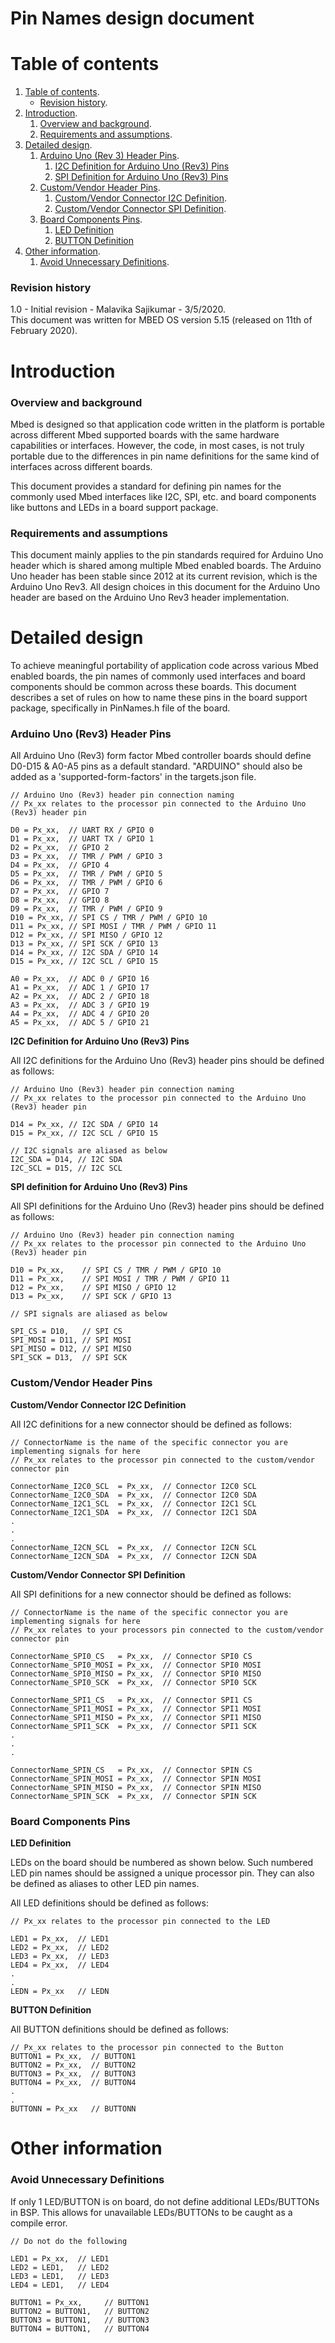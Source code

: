 # Pin Names design document

# Table of contents

1. [Table of contents](#table-of-contents).
    * [Revision history](#revision-history).
1. [Introduction](#introduction).
    1. [Overview and background](#overview-and-background).
    1. [Requirements and assumptions](#requirements-and-assumptions).
1. [Detailed design](#detailed-design).
    1. [Arduino Uno (Rev 3) Header Pins](#arduino-uno-rev-3-header-pins).
        1. [I2C Definition for Arduino Uno (Rev3) Pins](#i2c-definition-for-arduino-uno-rev3-pins)
        1. [SPI Definition for Arduino Uno (Rev3) Pins](#spi-definition-for-arduino-uno-rev3-pins)
    1. [Custom/Vendor Header Pins](#custom/vendor-header-pins).
        1. [Custom/Vendor Connector I2C Definition](#custom/vendor-connector-i2c-definition).
        1. [Custom/Vendor Connector SPI Definition](#custom/vendor-connector-spi-definition).
    1. [Board Components Pins](#board-components-pins).
        1. [LED Definition](#led-definition)
        1. [BUTTON Definition](#button-definition)
1. [Other information](#other-information).
    1. [Avoid Unnecessary Definitions](#avoid-unnecessary-definitions).


### Revision history

1.0 - Initial revision - Malavika Sajikumar - 3/5/2020.  
This document was written for MBED OS version 5.15 (released on 11th of February 2020).

# Introduction

### Overview and background

Mbed is designed so that application code written in the platform is portable across different Mbed supported boards with the same hardware capabilities or interfaces. However, the code, in most cases, is not truly portable due to the differences in pin name definitions for the same kind of interfaces across different boards. 

This document provides a standard for defining pin names for the commonly used Mbed interfaces like I2C, SPI, etc. and board components like buttons and LEDs in a board support package.

### Requirements and assumptions

This document mainly applies to the pin standards required for Arduino Uno header which is shared among multiple Mbed enabled boards. The Arduino Uno header has been stable since 2012 at its current revision, which is the Arduino Uno Rev3. All design choices in this document for the Arduino Uno header are based on the Arduino Uno Rev3 header implementation.

# Detailed design

To achieve meaningful portability of application code across various Mbed enabled boards, the pin names of commonly used interfaces and board components should be common across these boards. This document describes a set of rules on how to name these pins in the board support package, specifically in PinNames.h file of the board.

### Arduino Uno (Rev3) Header Pins

All Arduino Uno (Rev3) form factor Mbed controller boards should define D0-D15 & A0-A5 pins as a default standard. "ARDUINO" should also be added as a 'supported-form-factors' in the targets.json file.

    // Arduino Uno (Rev3) header pin connection naming  
    // Px_xx relates to the processor pin connected to the Arduino Uno (Rev3) header pin
    
    D0 = Px_xx,  // UART RX / GPIO 0  
    D1 = Px_xx,  // UART TX / GPIO 1  
    D2 = Px_xx,  // GPIO 2  
    D3 = Px_xx,  // TMR / PWM / GPIO 3  
    D4 = Px_xx,  // GPIO 4  
    D5 = Px_xx,  // TMR / PWM / GPIO 5  
    D6 = Px_xx,  // TMR / PWM / GPIO 6  
    D7 = Px_xx,  // GPIO 7  
    D8 = Px_xx,  // GPIO 8  
    D9 = Px_xx,  // TMR / PWM / GPIO 9  
    D10 = Px_xx, // SPI CS / TMR / PWM / GPIO 10  
    D11 = Px_xx, // SPI MOSI / TMR / PWM / GPIO 11  
    D12 = Px_xx, // SPI MISO / GPIO 12  
    D13 = Px_xx, // SPI SCK / GPIO 13  
    D14 = Px_xx, // I2C SDA / GPIO 14  
    D15 = Px_xx, // I2C SCL / GPIO 15  
    
    A0 = Px_xx,  // ADC 0 / GPIO 16  
    A1 = Px_xx,  // ADC 1 / GPIO 17  
    A2 = Px_xx,  // ADC 2 / GPIO 18  
    A3 = Px_xx,  // ADC 3 / GPIO 19  
    A4 = Px_xx,  // ADC 4 / GPIO 20  
    A5 = Px_xx,  // ADC 5 / GPIO 21

**I2C Definition for Arduino Uno (Rev3) Pins**

All I2C definitions for the Arduino Uno (Rev3) header pins should be defined as follows:

    // Arduino Uno (Rev3) header pin connection naming   
    // Px_xx relates to the processor pin connected to the Arduino Uno (Rev3) header pin
    
    D14 = Px_xx, // I2C SDA / GPIO 14  
    D15 = Px_xx, // I2C SCL / GPIO 15

    // I2C signals are aliased as below  
    I2C_SDA = D14, // I2C SDA  
    I2C_SCL = D15, // I2C SCL

**SPI definition for Arduino Uno (Rev3) Pins**  

All SPI definitions for the Arduino Uno (Rev3) header pins should be defined as follows:

    // Arduino Uno (Rev3) header pin connection naming  
    // Px_xx relates to the processor pin connected to the Arduino Uno (Rev3) header pin
    
    D10 = Px_xx,    // SPI CS / TMR / PWM / GPIO 10  
    D11 = Px_xx,    // SPI MOSI / TMR / PWM / GPIO 11  
    D12 = Px_xx,    // SPI MISO / GPIO 12  
    D13 = Px_xx,    // SPI SCK / GPIO 13  

    // SPI signals are aliased as below  
    
    SPI_CS = D10,   // SPI CS  
    SPI_MOSI = D11, // SPI MOSI  
    SPI_MISO = D12, // SPI MISO  
    SPI_SCK = D13,  // SPI SCK

### Custom/Vendor Header Pins

**Custom/Vendor Connector I2C Definition**

All I2C definitions for a new connector should be defined as follows:

    // ConnectorName is the name of the specific connector you are implementing signals for here  
    // Px_xx relates to the processor pin connected to the custom/vendor connector pin  
    
    ConnectorName_I2C0_SCL  = Px_xx,  // Connector I2C0 SCL  
    ConnectorName_I2C0_SDA  = Px_xx,  // Connector I2C0 SDA  
    ConnectorName_I2C1_SCL  = Px_xx,  // Connector I2C1 SCL  
    ConnectorName_I2C1_SDA  = Px_xx,  // Connector I2C1 SDA  
    .  
    .  
    .  
    ConnectorName_I2CN_SCL  = Px_xx,  // Connector I2CN SCL  
    ConnectorName_I2CN_SDA  = Px_xx,  // Connector I2CN SDA  

**Custom/Vendor Connector SPI Definition**

All SPI definitions for a new connector should be defined as follows:

    // ConnectorName is the name of the specific connector you are implementing signals for here  
    // Px_xx relates to your processors pin connected to the custom/vendor connector pin
    
    ConnectorName_SPI0_CS   = Px_xx,  // Connector SPI0 CS  
    ConnectorName_SPI0_MOSI = Px_xx,  // Connector SPI0 MOSI  
    ConnectorName_SPI0_MISO = Px_xx,  // Connector SPI0 MISO  
    ConnectorName_SPI0_SCK  = Px_xx,  // Connector SPI0 SCK  
    
    ConnectorName_SPI1_CS   = Px_xx,  // Connector SPI1 CS  
    ConnectorName_SPI1_MOSI = Px_xx,  // Connector SPI1 MOSI  
    ConnectorName_SPI1_MISO = Px_xx,  // Connector SPI1 MISO  
    ConnectorName_SPI1_SCK  = Px_xx,  // Connector SPI1 SCK  
    .  
    .  
    .  
    
    ConnectorName_SPIN_CS   = Px_xx,  // Connector SPIN CS  
    ConnectorName_SPIN_MOSI = Px_xx,  // Connector SPIN MOSI  
    ConnectorName_SPIN_MISO = Px_xx,  // Connector SPIN MISO  
    ConnectorName_SPIN_SCK  = Px_xx,  // Connector SPIN SCK  

### Board Components Pins

**LED Definition**

LEDs on the board should be numbered as shown below. Such numbered LED pin names should be assigned a unique processor pin. They can also be defined as aliases to other LED pin names. 

All LED definitions should be defined as follows:

    // Px_xx relates to the processor pin connected to the LED
    
    LED1 = Px_xx,  // LED1  
    LED2 = Px_xx,  // LED2  
    LED3 = Px_xx,  // LED3  
    LED4 = Px_xx,  // LED4  
    .  
    .  
    LEDN = Px_xx   // LEDN

**BUTTON Definition**

All BUTTON definitions should be defined as follows:

    // Px_xx relates to the processor pin connected to the Button  
    BUTTON1 = Px_xx,  // BUTTON1  
    BUTTON2 = Px_xx,  // BUTTON2  
    BUTTON3 = Px_xx,  // BUTTON3  
    BUTTON4 = Px_xx,  // BUTTON4   
    .  
    .  
    BUTTONN = Px_xx   // BUTTONN  

# Other information

### Avoid Unnecessary Definitions

If only 1 LED/BUTTON is on board, do not define additional LEDs/BUTTONs in BSP. This allows for unavailable LEDs/BUTTONs to be caught as a compile error.

    // Do not do the following
    
    LED1 = Px_xx,  // LED1  
    LED2 = LED1,   // LED2  
    LED3 = LED1,   // LED3  
    LED4 = LED1,   // LED4   
    
    BUTTON1 = Px_xx,     // BUTTON1  
    BUTTON2 = BUTTON1,   // BUTTON2  
    BUTTON3 = BUTTON1,   // BUTTON3  
    BUTTON4 = BUTTON1,   // BUTTON4  
